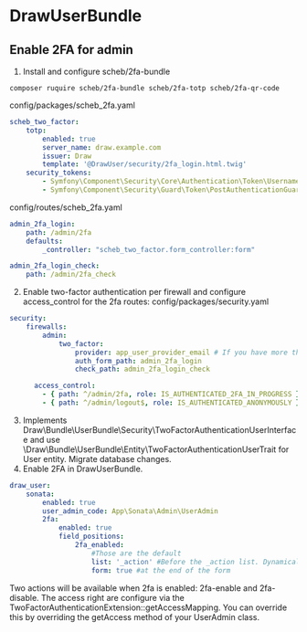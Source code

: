 DrawUserBundle
==============

## Enable 2FA for admin
1. Install and configure scheb/2fa-bundle
```
composer ruquire scheb/2fa-bundle scheb/2fa-totp scheb/2fa-qr-code
```
config/packages/scheb_2fa.yaml
```yaml
scheb_two_factor:
    totp:
        enabled: true
        server_name: draw.example.com
        issuer: Draw
        template: '@DrawUser/security/2fa_login.html.twig'
    security_tokens:
        - Symfony\Component\Security\Core\Authentication\Token\UsernamePasswordToken
        - Symfony\Component\Security\Guard\Token\PostAuthenticationGuardToken
```
config/routes/scheb_2fa.yaml
```yaml
admin_2fa_login:
    path: /admin/2fa
    defaults:
        _controller: "scheb_two_factor.form_controller:form"

admin_2fa_login_check:
    path: /admin/2fa_check
```
2. Enable two-factor authentication per firewall and configure access_control for the 2fa routes:
config/packages/security.yaml
```yaml
security:
    firewalls:
        admin:
            two_factor:
                provider: app_user_provider_email # If you have more than one user provider
                auth_form_path: admin_2fa_login
                check_path: admin_2fa_login_check

      access_control:
        - { path: ^/admin/2fa, role: IS_AUTHENTICATED_2FA_IN_PROGRESS }
        - { path: ^/admin/logout$, role: IS_AUTHENTICATED_ANONYMOUSLY }
```
3. Implements Draw\Bundle\UserBundle\Security\TwoFactorAuthenticationUserInterface and 
use \Draw\Bundle\UserBundle\Entity\TwoFactorAuthenticationUserTrait for User entity.
Migrate database changes.
4. Enable 2FA in DrawUserBundle.
```yaml
draw_user:
    sonata:
        enabled: true
        user_admin_code: App\Sonata\Admin\UserAdmin
        2fa:
            enabled: true
            field_positions:
                2fa_enabled:
                    #Those are the default
                    list: '_action' #Before the _action list. Dynamically set to _actions for sonata 4.x
                    form: true #at the end of the form
```

Two actions will be available when 2fa is enabled: 2fa-enable and 2fa-disable.
The access right are configure via the TwoFactorAuthenticationExtension::getAccessMapping.
You can override this by overriding the getAccess method of your UserAdmin class.